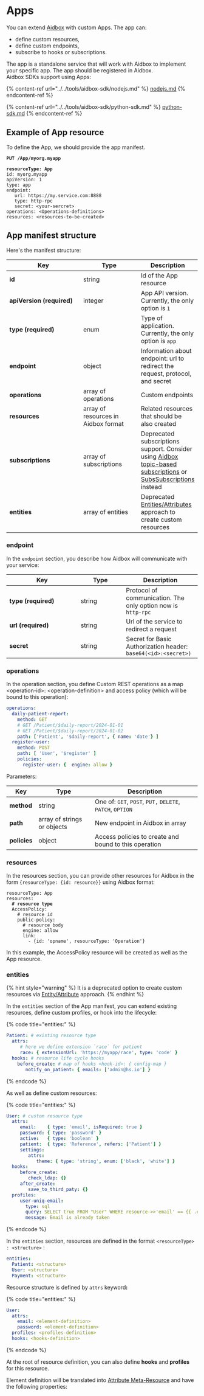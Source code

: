 # Apps

You can extend [Aidbox](https://www.health-samurai.io/aidbox) with custom Apps. The app can:&#x20;

* define custom resources,
* define custom endpoints,
* subscribe to hooks or subscriptions.&#x20;

The app is a standalone service that will work with Aidbox to implement your specific app. The app should be registered in Aidbox.\
Aidbox SDKs support using Apps:

{% content-ref url="../../tools/aidbox-sdk/nodejs.md" %}
[nodejs.md](../../tools/aidbox-sdk/nodejs.md)
{% endcontent-ref %}

{% content-ref url="../../tools/aidbox-sdk/python-sdk.md" %}
[python-sdk.md](../../tools/aidbox-sdk/python-sdk.md)
{% endcontent-ref %}

## Example of App resource

To define the App, we should provide the app manifest.&#x20;

<pre class="language-yaml"><code class="lang-yaml"><strong>PUT /App/myorg.myapp
</strong><strong>
</strong><strong>resourceType: App
</strong>id: myorg.myapp
apiVersion: 1
type: app
endpoint:
   url: https://my.service.com:8888
   type: http-rpc
   secret: &#x3C;your-sercret>
operations: &#x3C;Operations-definitions>
resources: &#x3C;resources-to-be-created>
</code></pre>

## App manifest structure

Here's the manifest structure:

<table><thead><tr><th width="207">Key</th><th width="149">Type</th><th>Description</th></tr></thead><tbody><tr><td><strong>id</strong></td><td>string</td><td>Id of the App resource</td></tr><tr><td><strong>apiVersion (required)</strong></td><td>integer</td><td>App API version. Currently, the only option is <code>1</code></td></tr><tr><td><strong>type (required)</strong></td><td>enum</td><td>Type of application. Currently, the only option is <code>app</code></td></tr><tr><td><strong>endpoint</strong></td><td>object</td><td>Information about endpoint: url to redirect the request, protocol, and secret</td></tr><tr><td><strong>operations</strong></td><td>array of operations</td><td>Custom endpoints</td></tr><tr><td><strong>resources</strong></td><td>array of resources in Aidbox format</td><td>Related resources that should be also created</td></tr><tr><td><strong>subscriptions</strong></td><td>array of subscriptions</td><td>Deprecated subscriptions support. Consider using <a href="../../modules/topic-based-subscriptions/wip-dynamic-subscriptiontopic-with-destinations/">Aidbox topic-based subscriptions</a> or <a href="../../modules/topic-based-subscriptions/subscriptions-1.md">SubsSubscriptions</a> instead</td></tr><tr><td><strong>entities</strong></td><td>array of entities</td><td>Deprecated <a href="../../modules/entities-and-attributes.md">Entities/Attributes</a> approach to create custom resources</td></tr></tbody></table>

### endpoint

In the `endpoint` section, you describe how Aidbox will communicate with your service:

<table><thead><tr><th width="172">Key</th><th width="103.33333333333331">Type</th><th>Description</th></tr></thead><tbody><tr><td><strong>type (required)</strong></td><td>string</td><td>Protocol of communication.  The only option now is <code>http-rpc</code></td></tr><tr><td><strong>url (required)</strong></td><td>string</td><td>Url of the service to redirect a request</td></tr><tr><td><strong>secret</strong></td><td>string</td><td>Secret for Basic Authorization header: <code>base64(&#x3C;id>:&#x3C;secret>)</code></td></tr></tbody></table>

### operations

In the operation section, you define Custom REST operations as a map \<operation-id>: \<operation-definition> and access policy (which will be bound to this operation):

```yaml
operations:
  daily-patient-report:
    method: GET
    # GET /Patient/$daily-report/2024-01-01
    # GET /Patient/$daily-report/2024-01-02
    path: ['Patient', '$daily-report', { name: 'date'} ]
  register-user:
    method: POST
    path: [ 'User', '$register' ]
    policies: 
      register-user: {  engine: allow }
```

Parameters:

| Key          | Type                        | Description                                               |
| ------------ | --------------------------- | --------------------------------------------------------- |
| **method**   | string                      | One of: `GET`, `POST`, `PUT,` `DELETE`, `PATCH`, `OPTION` |
| **path**     | array of strings or objects | New endpoint in Aidbox in array                           |
| **policies** | object                      | Access policies to create and bound to this operation     |

### resources

In the resources section, you can provide other resources for Aidbox in the form `{resourceType: {id: resource}}` using Aidbox format:

<pre class="language-yaml"><code class="lang-yaml">resourceType: App
resources:
<strong>  # resource type
</strong>  AccessPolicy:
    # resource id
    public-policy:
      # resource body
      engine: allow
      link:
        - {id: 'opname', resourceType: 'Operation'}
</code></pre>

In this example, the AccessPolicy resource will be created as well as the App resource.

### entities

{% hint style="warning" %}
It is a deprecated option to create custom resources via [Entity/Attribute](../../modules/entities-and-attributes.md) approach.
{% endhint %}

In the `entities` section of the App manifest, you can extend existing resources, define custom profiles, or hook into the lifecycle:

{% code title="entities:" %}
```yaml
Patient: # existing resource type
  attrs:
     # here we define extension `race` for patient
     race: { extensionUrl: 'https://myapp/race', type: 'code' }
  hooks: # resource life cycle hooks
    before_create: # map of hooks <hook-id>: { config-map }
       notify_on_patient: { emails: ['admin@hs.io'] }
```
{% endcode %}

As well as define custom resources:

{% code title="entities:" %}
```yaml
User: # custom resource type
  attrs:
     email:    { type: 'email', isRequired: true }
     password: { type: 'password' }
     active:   { type: 'boolean' }
     patient:  { type: 'Reference', refers: ['Patient'] }
     settings:  
        attrs:
           theme: { type: 'string', enum: ['black', 'white'] }
  hooks:
     before_create:
        check_ldap: {}
     after_create:
        save_to_third_paty: {}
  profiles:
     user-uniq-email: 
       type: sql 
       query: SELECT true FROM "User" WHERE resource->>'email' == {{ .email }}
       message: Email is already taken
```
{% endcode %}

In the `entities` section, resources are defined in the format `<resourceType> : <structure>` :

```yaml
entities:
  Patient: <structure>
  User: <structure>
  Payment: <structure>
```

Resource structure is defined by `attrs` keywor&#x64;**:**

{% code title="entities:" %}
```yaml
User:
  attrs:
    email: <element-definition>
    password: <element-definition>
  profiles: <profiles-definition>
  hooks: <hooks-definition>
```
{% endcode %}

At the root of resource definition, you can also define **hooks** and **profiles** for this resource.

Element definition will be translated into [Attribute Meta-Resource](https://github.com/Aidbox/documentation/blob/master/tools/aidbox-sdk/broken-reference/README.md) and have the following properties:

